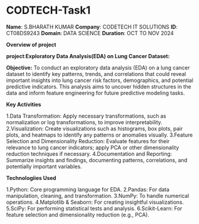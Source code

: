 # CODTECH-Task1

**Name**: S.BHARATH KUMAR
**Company**: CODETECH IT SOLUTIONS
**ID**: CT08DS9243
**Domain**: DATA SCIENCE
**Duration**: OCT TO NOV 2024

**Overview of project**

**project**:**Exploratory Data Analysis(EDA) on Lung Cancer Dataset:**

**Objective:**
To conduct an exploratory data analysis (EDA) on a lung cancer dataset to identify key patterns, trends, and correlations that could reveal important insights into lung cancer risk factors, demographics, and potential predictive indicators. This analysis aims to uncover hidden structures in the data and inform feature engineering for future predictive modeling tasks.

**Key Activities**

1.Data Transformation: Apply necessary transformations, such as normalization or log transformations, to improve interpretability.
2.Visualization: Create visualizations such as histograms, box plots, pair plots, and heatmaps to identify any patterns or anomalies visually.
3.Feature Selection and Dimensionality Reduction: Evaluate features for their relevance to lung cancer indicators; apply PCA or other dimensionality reduction techniques if necessary.
4.Documentation and Reporting: Summarize insights and findings, documenting patterns, correlations, and potentially important variables.

**Technologiies Used**

1.Python: Core programming language for EDA.
2.Pandas: For data manipulation, cleaning, and transformation.
3.NumPy: To handle numerical operations.
4.Matplotlib & Seaborn: For creating insightful visualizations.
5.SciPy: For performing statistical tests and analysis.
6.Scikit-Learn: For feature selection and dimensionality reduction (e.g., PCA).
